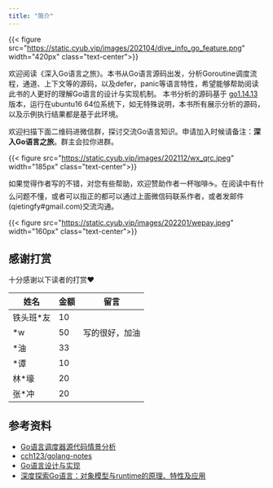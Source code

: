 ```yaml
---
title: "简介"
---
```


{{< figure src="https://static.cyub.vip/images/202104/dive_info_go_feature.png" width="420px" class="text-center">}}

欢迎阅读《深入Go语言之旅》。本书从Go语言源码出发，分析Goroutine调度流程，通道、上下文等的源码，以及defer，panic等语言特性，希望能够帮助阅读此书的人更好的理解Go语言的设计与实现机制。
本书分析的源码基于 [go1.14.13](https://github.com/golang/go/tree/go1.14.13) 版本，运行在ubuntu16 64位系统下，如无特殊说明，本书所有展示分析的源码，以及示例执行结果都是基于此环境。

欢迎扫描下面二维码进微信群，探讨交流Go语言知识。申请加入时候请备注：**深入Go语言之旅**。群主会拉你进群。

{{< figure src="https://static.cyub.vip/images/202112/wx_qrc.jpeg"  width="185px" class="text-center">}}

如果觉得作者写的不错，对您有些帮助，欢迎赞助作者一杯咖啡☕️。在阅读中有什么问题不懂，或者可以指正的都可以通过上面微信码联系作者，或者发邮件(qietingfy#gmail.com)交流沟通。

{{< figure src="https://static.cyub.vip/images/202201/wepay.jpeg" width="160px" class="text-center">}}

<!-- .. image:: https://static.cyub.vip/images/202201/wepay.jpeg
    :alt: 深入Go语言之旅赞助
    :align: center
    :width: 160px
    :target: https://go.cyub.vip -->

## 感谢打赏

十分感谢以下读者的打赏❤️

姓名 | 金额 | 留言
--- | --- | ---
铁头班\*友 | 10 |
 \*w |  50 | 写的很好，加油
 \*油 | 33 |
\*谭 | 10
 林*壕  | 20
 张*冲 | 20

## 参考资料

- [Go语言调度器源代码情景分析](https://www.cnblogs.com/abozhang/tag/goroutine%E8%B0%83%E5%BA%A6%E5%99%A8/)
- [cch123/golang-notes](https://github.com/cch123/golang-notes)
- [Go语言设计与实现](https://u.jd.com/Kbpnch5)
- [深度探索Go语言：对象模型与runtime的原理、特性及应用](https://u.jd.com/K8pazHz)
